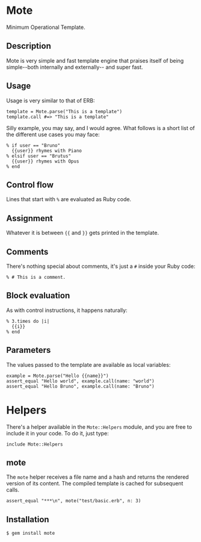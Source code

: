 Mote
====

Minimum Operational Template.

Description
-----------

Mote is very simple and fast template engine that praises itself of being
simple--both internally and externally-- and super fast.

Usage
-----

Usage is very similar to that of ERB:

    template = Mote.parse("This is a template")
    template.call #=> "This is a template"

Silly example, you may say, and I would agree. What follows is a short list of
the different use cases you may face:


    % if user == "Bruno"
      {{user}} rhymes with Piano
    % elsif user == "Brutus"
      {{user}} rhymes with Opus
    % end

## Control flow

Lines that start with `%` are evaluated as Ruby code.

## Assignment

Whatever it is between `{{` and `}}` gets printed in the template.

## Comments

There's nothing special about comments, it's just a `#` inside your Ruby code:

    % # This is a comment.


## Block evaluation

As with control instructions, it happens naturally:

    % 3.times do |i|
      {{i}}
    % end

## Parameters

The values passed to the template are available as local variables:

    example = Mote.parse("Hello {{name}}")
    assert_equal "Hello world", example.call(name: "world")
    assert_equal "Hello Bruno", example.call(name: "Bruno")

# Helpers

There's a helper available in the `Mote::Helpers` module, and you are
free to include it in your code. To do it, just type:

    include Mote::Helpers

## mote

The `mote` helper receives a file name and a hash and returns the rendered
version of its content. The compiled template is cached for subsequent calls.

    assert_equal "***\n", mote("test/basic.erb", n: 3)

Installation
------------

    $ gem install mote